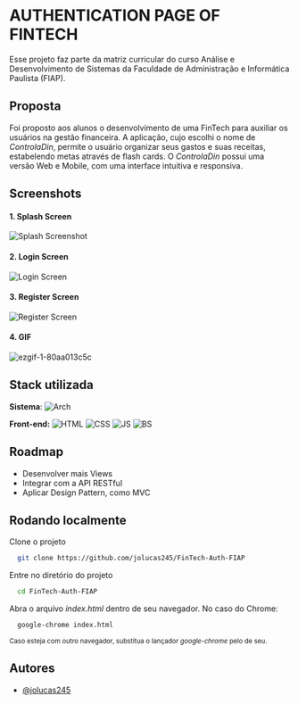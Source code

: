 
# AUTHENTICATION PAGE OF FINTECH

Esse projeto faz parte da matriz curricular do curso Análise e Desenvolvimento de Sistemas da Faculdade de Administração e Informática Paulista (FIAP).

## Proposta
Foi proposto aos alunos o desenvolvimento de uma FinTech para auxiliar os usuários na gestão financeira. A aplicação, cujo escolhi o nome de _ControlaDin_, permite o usuário organizar seus gastos e suas receitas, estabelendo metas através de flash cards. O _ControlaDin_ possui uma versão Web e Mobile, com uma interface intuitiva e responsiva.




## Screenshots

#### 1. Splash Screen
![Splash Screenshot](https://github.com/jolucas245/FinTech-Auth-FIAP/assets/65248543/7a97ea70-4f48-4ca8-b2bb-7dc733a2b0c0)

#### 2. Login Screen
![Login Screen](https://github.com/jolucas245/FinTech-Auth-FIAP/assets/65248543/6cb00f80-0ccd-44bc-9b65-627408d88932)


#### 3. Register Screen
![Register Screen](https://github.com/jolucas245/FinTech-Auth-FIAP/assets/65248543/8dde8450-2165-4b69-9e01-1911448f5207)

#### 4. GIF
![ezgif-1-80aa013c5c](https://github.com/jolucas245/FinTech-Auth-FIAP/assets/65248543/3b7b814a-c0ed-4a74-8634-a08daaf2a38f)





## Stack utilizada

**Sistema**: ![Arch](https://img.shields.io/badge/Arch_Linux-1793D1?style=for-the-badge&logo=arch-linux&logoColor=white)

**Front-end:** ![HTML](https://img.shields.io/badge/HTML-239120?style=for-the-badge&logo=html5&logoColor=white) ![CSS](https://img.shields.io/badge/CSS-239120?&style=for-the-badge&logo=css3&logoColor=white) ![JS](https://img.shields.io/badge/JavaScript-F7DF1E?style=for-the-badge&logo=JavaScript&logoColor=white) ![BS](https://img.shields.io/badge/Bootstrap-563D7C?style=for-the-badge&logo=bootstrap&logoColor=white)




## Roadmap

- Desenvolver mais Views
- Integrar com a API RESTful
- Aplicar Design Pattern, como MVC


## Rodando localmente

Clone o projeto

```bash
  git clone https://github.com/jolucas245/FinTech-Auth-FIAP
```

Entre no diretório do projeto

```bash
  cd FinTech-Auth-FIAP
```

Abra o arquivo _index.html_ dentro de seu navegador. No caso do Chrome:
```bash
  google-chrome index.html
```
<sub>Caso esteja com outro navegador, substitua o lançador _google-chrome_ pelo de seu.</sub>
## Autores

- [@jolucas245](https://github.com/jolucas245/)

